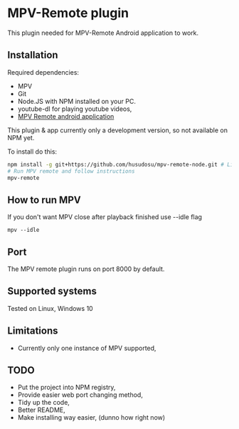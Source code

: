 # MPV-Remote plugin

This plugin needed for MPV-Remote Android application to work.

## Installation

Required dependencies:

- MPV
- Git
- Node.JS with NPM installed on your PC.
- youtube-dl for playing youtube videos,
- [MPV Remote android application](https://github.com/husudosu/mpv-remote-app/blob/master/android/app/release/app-release.apk)

This plugin & app currently only a development version, so not available on NPM yet.

To install do this:

```bash
npm install -g git+https://github.com/husudosu/mpv-remote-node.git # Linux: use sudo if needed
# Run MPV remote and follow instructions
mpv-remote
```

## How to run MPV

If you don't want MPV close after playback finished use --idle flag

```
mpv --idle
```

## Port

The MPV remote plugin runs on port 8000 by default.

## Supported systems

Tested on Linux, Windows 10

## Limitations

- Currently only one instance of MPV supported,

## TODO

- Put the project into NPM registry,
- Provide easier web port changing method,
- Tidy up the code,
- Better README,
- Make installing way easier, (dunno how right now)
